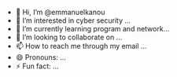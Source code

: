 - 👋 Hi, I’m @emmanuelkanou
- 👀 I’m interested in cyber security ...
- 🌱 I’m currently learning program and network...
- 💞️ I’m looking to collaborate on ...
- 📫 How to reach me through my email  ...
- 😄 Pronouns: ...
- ⚡ Fun fact: ...

<!---
emmanuelkanou/emmanuelkanou is a ✨ special ✨ repository because its `README.md` (this file) appears on your GitHub profile.
You can click the Preview link to take a look at your changes.
--->
